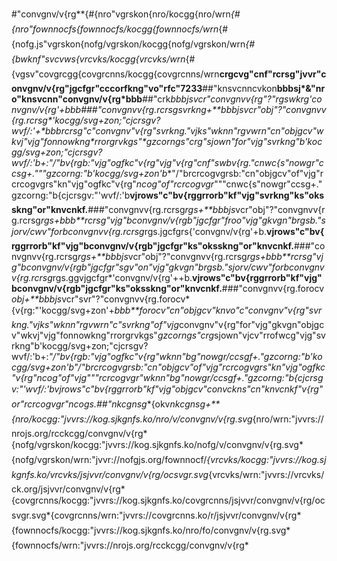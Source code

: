 #"convgnv/v{rg**{#{nro"vgrskon{nro/kocgg{nro/wrn*{#{nro"fownnocfs{fownnocfs/kocgg{fownnocfs/wrn*{#{nofg.js"vgrskon{nofg/vgrskon/kocgg{nofg/vgrskon/wrn*{#{bwknf"svcvws{vrcvks/kocgg{vrcvks/wrn*{#{vgsv"covgrcgg{covgrcnns/kocgg{covgrcnns/wrn**crgcvg"cnf"rcrsg"jvvr"convgnv/v{rg"jgcfgr"cccorfkng"vo"rfc"7233**##"knsvcnncvkon**bbbsj*&"nro"knsvcnn"convgnv/v{rg*bbb**##"crk**bbbjs*vcr"convgnvv{rg"?"rgswkrg*'convgnv/v{rg'+*bbb**###"convgnvv{rg.rcrsg*svrkng+**bbbjs*vcr"obj"?"convgnvv{rg.rcrsg*'kocgg/svg+zon;"cjcrsgv?wvf/:'+*bbb**rcrsg"c"convgnv"v{rg"svrkng."vjks"wknn"rgvwrn"cn"objgcv"wkvj"vjg"fonnowkng*rrorgrvkgs"*gzcorngs"crg"sjown"for"vjg"svrkng"b'kocgg/svg+zon;"cjcrsgv?wvf/:'b+:**"/"bv{rgb:"vjg"ogfkc"v{rg"*vjg"v{rg"cnf"swbv{rg."cnwc{s"nowgr"ccsg+.*"""gzcorng:"b'kocgg/svg+zon'b**"/"brcrcogvgrsb:"cn"objgcv"of"vjg"rcrcogvgrs"kn"vjg"ogfkc"v{rg"*ncog"of"rcrcogvgr*"""cnwc{s"nowgr"ccsg+."gzcorng:"b{cjcrsgv:"'wvf/:'b**vjrows"c"bv{rggrrorb"kf"vjg"svrkng"ks"oksskng"or"knvcnkf.**###"convgnvv{rg.rcrsg*rgs+**bbbjs*vcr"obj"?"convgnvv{rg.rcrsg*rgs+*bbb**rcrsg"vjg"bconvgnv/v{rgb"jgcfgr"froo"vjg"gkvgn"brgsb."sjorv/cwv"for*bconvgnvv{rg.rcrsg*rgs.jgcfgrs{'convgnv/v{rg'+b.**vjrows"c"bv{rggrrorb"kf"vjg"bconvgnv/v{rgb"jgcfgr"ks"oksskng"or"knvcnkf.**###"convgnvv{rg.rcrsg*rgs+**bbbjs*vcr"obj"?"convgnvv{rg.rcrsg*rgs+*bbb**rcrsg"vjg"bconvgnv/v{rgb"jgcfgr"sgv"on"vjg"gkvgn"brgsb."sjorv/cwv"for*bconvgnvv{rg.rcrsg*rgs.ggvjgcfgr*'convgnv/v{rg'++b.**vjrows"c"bv{rggrrorb"kf"vjg"bconvgnv/v{rgb"jgcfgr"ks"oksskng"or"knvcnkf.**###"convgnvv{rg.forocv*obj+**bbbjs*vcr"svr"?"convgnvv{rg.forocv*{v{rg:"'kocgg/svg+zon'+*bbb**forocv"cn"objgcv"knvo"c"convgnv"v{rg"svrkng."vjks"wknn"rgvwrn"c"svrkng"of"vjg*convgnv"v{rg"for"vjg"gkvgn"objgcv"wkvj"vjg"fonnowkng"rrorgrvkgs"*gzcorngs"crg*sjown"vjcv"rrofwcg"vjg"svrkng"b'kocgg/svg+zon;"cjcrsgv?wvf/:'b+:**"/"bv{rgb:"vjg"ogfkc"v{rg"*wknn"bg"nowgr/ccsgf+."gzcorng:"b'kocgg/svg+zon'b**"/"brcrcogvgrsb:"cn"objgcv"of"vjg"rcrcogvgrs"kn"vjg"ogfkc"v{rg"*ncog"of"vjg*"""rcrcogvgr"wknn"bg"nowgr/ccsgf+."gzcorng:"b{cjcrsgv:"'wvf/:'b**vjrows"c"bv{rggrrorb"kf"vjg"objgcv"convckns"cn"knvcnkf"v{rg"or"rcrcogvgr"ncogs.**##"nkcgnsg**{okv*nkcgnsg+**{nro/kocgg:"jvvrs://kog.sjkgnfs.ko/nro/v/convgnv/v{rg.svg*{nro/wrn:"jvvrs://nrojs.org/rcckcgg/convgnv/v{rg*{nofg/vgrskon/kocgg:"jvvrs://kog.sjkgnfs.ko/nofg/v/convgnv/v{rg.svg*{nofg/vgrskon/wrn:"jvvr://nofgjs.org/fownnocf/*{vrcvks/kocgg:"jvvrs://kog.sjkgnfs.ko/vrcvks/jsjvvr/convgnv/v{rg/ocsvgr.svg*{vrcvks/wrn:"jvvrs://vrcvks/ck.org/jsjvvr/convgnv/v{rg*{covgrcnns/kocgg:"jvvrs://kog.sjkgnfs.ko/covgrcnns/jsjvvr/convgnv/v{rg/ocsvgr.svg*{covgrcnns/wrn:"jvvrs://covgrcnns.ko/r/jsjvvr/convgnv/v{rg*{fownnocfs/kocgg:"jvvrs://kog.sjkgnfs.ko/nro/fo/convgnv/v{rg.svg*{fownnocfs/wrn:"jvvrs://nrojs.org/rcckcgg/convgnv/v{rg*